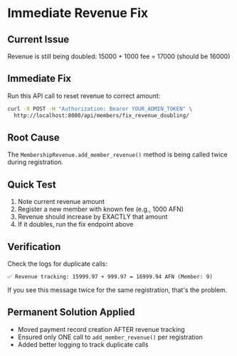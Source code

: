 # Immediate Revenue Fix

## Current Issue
Revenue is still being doubled: 15000 + 1000 fee = 17000 (should be 16000)

## Immediate Fix
Run this API call to reset revenue to correct amount:

```bash
curl -X POST -H "Authorization: Bearer YOUR_ADMIN_TOKEN" \
  http://localhost:8000/api/members/fix_revenue_doubling/
```

## Root Cause
The `MembershipRevenue.add_member_revenue()` method is being called twice during registration.

## Quick Test
1. Note current revenue amount
2. Register a new member with known fee (e.g., 1000 AFN)  
3. Revenue should increase by EXACTLY that amount
4. If it doubles, run the fix endpoint above

## Verification
Check the logs for duplicate calls:
```
✅ Revenue tracking: 15999.97 + 999.97 = 16999.94 AFN (Member: 9)
```

If you see this message twice for the same registration, that's the problem.

## Permanent Solution Applied
- Moved payment record creation AFTER revenue tracking
- Ensured only ONE call to `add_member_revenue()` per registration
- Added better logging to track duplicate calls